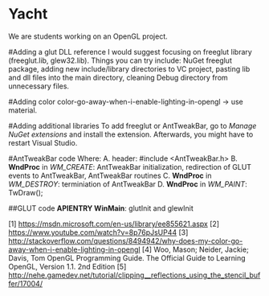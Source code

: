 # Yacht
We are students working on an OpenGL project.

#Adding a glut DLL reference
I would suggest focusing on freeglut library (freeglut.lib, glew32.lib).
Things you can try include: NuGet freeglut package, adding new include/library directories to VC project, pasting lib and dll files into the main directory, cleaning Debug directory from unnecessary files.

#Adding color
color-go-away-when-i-enable-lighting-in-opengl -> use material.

#Adding additional libraries
To add freeglut or AntTweakBar, go to *Manage NuGet extensions* and install the extension. Afterwards, you might have to restart Visual Studio.

#AntTweakBar code
Where:
A. header: #include <AntTweakBar.h>
B. **WndProc** in *WM_CREATE*: AntTweakBar initialization, redirection of GLUT events to AntTweakBar, AntTweakBar routines
C. **WndProc** in *WM_DESTROY*: terminiation of AntTweakBar
D. **WndProc** in *WM_PAINT*: TwDraw();

##GLUT code
**APIENTRY WinMain**: glutInit and glewInit

[1] https://msdn.microsoft.com/en-us/library/ee855621.aspx
[2] https://www.youtube.com/watch?v=8p76pJsUP44
[3] http://stackoverflow.com/questions/8494942/why-does-my-color-go-away-when-i-enable-lighting-in-opengl
[4] Woo, Mason; Neider, Jackie; Davis, Tom OpenGL Programming Guide. The Official Guide to Learning OpenGL, Version 1.1. 2nd Edition
[5] http://nehe.gamedev.net/tutorial/clipping__reflections_using_the_stencil_buffer/17004/
